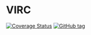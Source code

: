 # VIRC
[![Coverage Status](https://coveralls.io/repos/Herringway/virc/badge.svg?branch=main&service=github)](https://coveralls.io/github/Herringway/virc?branch=main)
[![GitHub tag](https://img.shields.io/github/tag/herringway/virc.svg)](https://github.com/Herringway/virc)